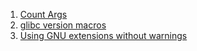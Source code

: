  1. [Count Args]
 2. [glibc version macros]
 3. [Using GNU extensions without warnings]
 
[Count Args]: https://stackoverflow.com/a/2309152/8375400
[glibc version macros]: https://stackoverflow.com/questions/4266354/how-to-tell-if-glibc-is-used
[Using GNU extensions without warnings]: https://gcc.gnu.org/onlinedocs/gcc-4.1.2/gcc/Alternate-Keywords.html#Alternate-Keywords
